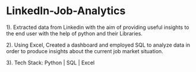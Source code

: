 # LinkedIn-Job-Analytics
1). Extracted data from Linkedin with the aim of providing useful insights to the end user with the help of python and their Libraries.

2). Using Excel, Created a dashboard and employed SQL to analyze data in order to produce insights about the current job market situation.

3). Tech Stack: Python | SQL | Excel
